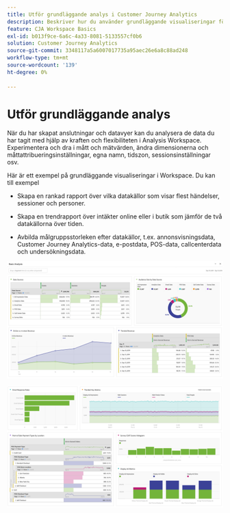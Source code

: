 ```yaml
---
title: Utför grundläggande analys i Customer Journey Analytics
description: Beskriver hur du använder grundläggande visualiseringar för att analysera data i Customer Journey Analytics
feature: CJA Workspace Basics
exl-id: b013f9ce-6a6c-4a33-8081-5133557cf0b6
solution: Customer Journey Analytics
source-git-commit: 3348117a5a6007017735a95aec26e6a8c88ad248
workflow-type: tm+mt
source-wordcount: '139'
ht-degree: 0%

---
```


# Utför grundläggande analys

När du har skapat anslutningar och datavyer kan du analysera de data du har tagit med hjälp av kraften och flexibiliteten i Analysis Workspace. Experimentera och dra i mått och mätvärden, ändra dimensionerna och måttattribueringsinställningar, egna namn, tidszon, sessionsinställningar osv.

Här är ett exempel på grundläggande visualiseringar i Workspace. Du kan till exempel

* Skapa en rankad rapport över vilka datakällor som visar flest händelser, sessioner och personer.

* Skapa en trendrapport över intäkter online eller i butik som jämför de två datakällorna över tiden.

* Avbilda målgruppsstorleken efter datakällor, t.ex. annonsvisningsdata, Customer Journey Analytics-data, e-postdata, POS-data, callcenterdata och undersökningsdata.

![](assets/cja-basic-analysis.png)

![](assets/cja-basic-analysis2.png)
